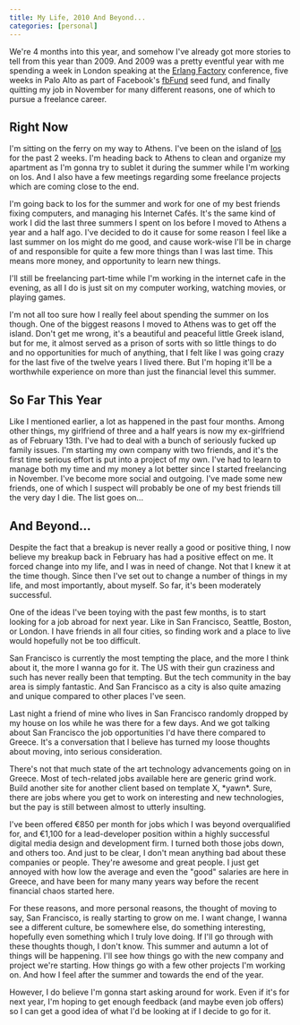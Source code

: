 ```yaml
---
title: My Life, 2010 And Beyond...
categories: [personal]
---
```


We're 4 months into this year, and somehow I've already got more stories to tell from this year than 2009. And 2009 was a pretty eventful year with me spending a week in London speaking at  the [Erlang Factory][erlang-factory] conference, five weeks in Palo Alto as part of Facebook's [fbFund][] seed fund, and finally quitting my job in November for many different reasons, one of which to pursue a freelance career.

## Right Now

I'm sitting on the ferry on my way to Athens. I've been on the island of [Ios][] for the past 2 weeks. I'm heading back to Athens to clean and organize my apartment as I'm gonna try to sublet it during the summer while I'm working on Ios. And I also have a few meetings regarding some freelance projects which are coming close to the end.

I'm going back to Ios for the summer and work for one of my best friends fixing computers, and managing his Internet Cafés. It's the same kind of work I did the last three summers I spent on Ios before I moved to Athens a year and a half ago. I've decided to do it cause for some reason I feel like a last summer on Ios might do me good, and cause work-wise I'll be in charge of and responsible for quite a few more things than I was last time. This means more money, and opportunity to learn new things.

I'll still be freelancing part-time while I'm working in the internet cafe in the evening, as all I do is just sit on my computer working, watching movies, or playing games.

I'm not all too sure how I really feel about spending the summer on Ios though. One of the biggest reasons I moved to Athens was to get off the island. Don't get me wrong, it's a beautiful and peaceful little Greek island, but for me, it almost served as a prison of sorts with so little things to do and no opportunities for much of anything, that I felt like I was going crazy for the last five of the twelve years I lived there. But I'm hoping it'll be a worthwhile experience on more than just the financial level this summer.

## So Far This Year

Like I mentioned earlier, a lot as happened in the past four months. Among other things, my girlfriend of three and a half years is now my ex-girlfriend as of February 13th. I've had to deal with a bunch of seriously fucked up family issues. I'm starting my own company with two friends, and it's the first time serious effort is put into a project of my own. I've had to learn to manage both my time and my money a lot better since I started freelancing in November. I've become more social and outgoing. I've made some new friends, one of which I suspect will probably be one of my best friends till the very day I die. The list goes on...

## And Beyond...

Despite the fact that a breakup is never really a good or positive thing, I now believe my breakup back in February has had a positive effect on me. It forced change into my life, and I was in need of change. Not that I knew it at the time though. Since then I've set out to change a number of things in my life, and most importantly, about myself. So far, it's been moderately successful.

One of the ideas I've been toying with the past few months, is to start looking for a job abroad for next year. Like in San Francisco, Seattle, Boston, or London. I have friends in all four cities, so finding work and a place to live would hopefully not be too difficult.

San Francisco is currently the most tempting the place, and the more I think about it, the more I wanna go for it. The US with their gun craziness and such has never really been that tempting. But the tech community in the bay area is simply fantastic. And San Francisco as a city is also quite amazing and unique compared to other places I've seen.

Last night a friend of mine who lives in San Francisco randomly dropped by my house on Ios while he was there for a few days. And we got talking about San Francisco the job opportunities I'd have there compared to Greece. It's a conversation that I believe has turned my loose thoughts about moving, into serious consideration.

There's not that much state of the art technology advancements going on in Greece. Most of tech-related jobs available here are generic grind work. Build another site for another client based on template X, \*yawn\*. Sure, there are jobs where you get to work on interesting and new technologies, but the pay is still between almost to utterly insulting.

I've been offered €850 per month for jobs which I was beyond overqualified for, and €1,100 for a lead-developer position within a highly successful digital media design and development firm. I turned both those jobs down, and others too. And just to be clear, I don't mean anything bad about these companies or people. They're awesome and great people. I just get annoyed with how low the average and even the "good" salaries are here in Greece, and have been for many many years way before the recent financial chaos started here.

For these reasons, and more personal reasons, the thought of moving to say, San Francisco, is really starting to grow on me. I want change, I wanna see a different culture, be somewhere else, do something interesting, hopefully even something which I truly love doing. If I'll go through with these thoughts though, I don't know. This summer and autumn a lot of things will be happening. I'll see how things go with the new company and project we're starting. How things go with a few other projects I'm working on. And how I feel after the summer and towards the end of the year.

However, I do believe I'm gonna start asking around for work. Even if it's for next year, I'm hoping to get enough feedback (and maybe even job offers) so I can get a good idea of what I'd be looking at if I decide to go for it.


[erlang-factory]: http://www.erlang-factory.com/conference/London2009/speakers/jimmyhrberg
[fbfund]: http://fbfund.com/people/#Gameyola
[ios]: http://maps.google.com/maps?f=q&source=s_q&hl=en&geocode=&q=Ios,+Greece&sll=36.690514,25.354871&sspn=0.154444,0.277748&g=ios,+greece&ie=UTF8&hq=&hnear=Ios,+Cyclades,+Greece&ll=36.721274,25.285034&spn=2.469964,4.44397&z=8
